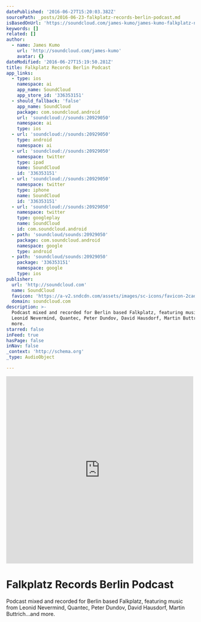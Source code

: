```yaml
---
datePublished: '2016-06-27T15:20:03.382Z'
sourcePath: _posts/2016-06-23-falkplatz-records-berlin-podcast.md
isBasedOnUrl: 'https://soundcloud.com/james-kumo/james-kumo-falkplatz-noice'
keywords: []
related: []
author:
  - name: James Kumo
    url: 'http://soundcloud.com/james-kumo'
    avatar: {}
dateModified: '2016-06-27T15:19:50.281Z'
title: Falkplatz Records Berlin Podcast
app_links:
  - type: ios
    namespace: ai
    app_name: SoundCloud
    app_store_id: '336353151'
  - should_fallback: 'false'
    app_name: SoundCloud
    package: com.soundcloud.android
    url: 'soundcloud://sounds:20929050'
    namespace: ai
    type: ios
  - url: 'soundcloud://sounds:20929050'
    type: android
    namespace: ai
  - url: 'soundcloud://sounds:20929050'
    namespace: twitter
    type: ipad
    name: SoundCloud
    id: '336353151'
  - url: 'soundcloud://sounds:20929050'
    namespace: twitter
    type: iphone
    name: SoundCloud
    id: '336353151'
  - url: 'soundcloud://sounds:20929050'
    namespace: twitter
    type: googleplay
    name: SoundCloud
    id: com.soundcloud.android
  - path: 'soundcloud/sounds:20929050'
    package: com.soundcloud.android
    namespace: google
    type: android
  - path: 'soundcloud/sounds:20929050'
    package: '336353151'
    namespace: google
    type: ios
publisher:
  url: 'http://soundcloud.com'
  name: SoundCloud
  favicon: 'https://a-v2.sndcdn.com/assets/images/sc-icons/favicon-2cadd14b.ico'
  domain: soundcloud.com
description: >-
  Podcast mixed and recorded for Berlin based Falkplatz, featuring music from
  Leonid Nevermind, Quantec, Peter Dundov, David Hausdorf, Martin Buttrich...and
  more.
starred: false
inFeed: true
hasPage: false
inNav: false
_context: 'http://schema.org'
_type: AudioObject

---
```

<iframe src="https://cdn.embedly.com/widgets/media.html?src=https%3A%2F%2Fw.soundcloud.com%2Fplayer%2F%3Fvisual%3Dtrue%26url%3Dhttp%253A%252F%252Fapi.soundcloud.com%252Ftracks%252F20929050%26show_artwork%3Dtrue&amp;url=https%3A%2F%2Fsoundcloud.com%2Fjames-kumo%2Fjames-kumo-falkplatz-noice&amp;image=http%3A%2F%2Fi1.sndcdn.com%2Fartworks-000010318381-3wjvz4-t500x500.jpg&amp;key=b7d04c9b404c499eba89ee7072e1c4f7&amp;type=text%2Fhtml&amp;schema=soundcloud" width="500" height="500" scrolling="no" frameborder="0" allowfullscreen="" style=""></iframe>

# Falkplatz Records Berlin Podcast

Podcast mixed and recorded for Berlin based Falkplatz, featuring music from Leonid Nevermind, Quantec, Peter Dundov, David Hausdorf, Martin Buttrich...and more.